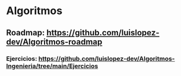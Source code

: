 # Algoritmos

## Roadmap: https://github.com/luislopez-dev/Algoritmos-roadmap

### Ejercicios: https://github.com/luislopez-dev/Algoritmos-Ingenieria/tree/main/Ejercicios
